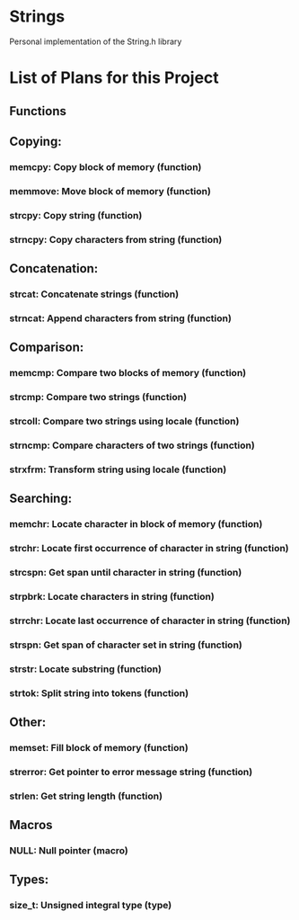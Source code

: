 # Strings
Personal implementation of the String.h library

# List of Plans for this Project

## Functions 


## Copying:

### memcpy:	Copy block of memory (function)
### memmove: Move block of memory (function)
### strcpy:	Copy string (function)
### strncpy: Copy characters from string (function)

## Concatenation:

### strcat:	Concatenate strings (function)
### strncat: Append characters from string (function)

## Comparison:

### memcmp:	Compare two blocks of memory (function)
### strcmp:	Compare two strings (function)
### strcoll:	Compare two strings using locale (function)
### strncmp:	Compare characters of two strings (function)
### strxfrm:	Transform string using locale (function)

## Searching:

### memchr:	Locate character in block of memory (function)
### strchr:	Locate first occurrence of character in string (function)
### strcspn:	Get span until character in string (function)
### strpbrk: 	Locate characters in string (function)
### strrchr: Locate last occurrence of character in string (function)
### strspn:	Get span of character set in string (function)
### strstr:	Locate substring (function)
### strtok:	Split string into tokens (function)

## Other:

### memset:	Fill block of memory (function)
### strerror:	Get pointer to error message string (function)
### strlen:	Get string length (function)

## Macros

### NULL:	Null pointer (macro)

## Types:

### size_t:	Unsigned integral type (type)
